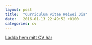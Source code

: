 ```yaml
---
layout: post
title:  "Curriculum vitae Weiwei Jia"
date:   2016-01-13 22:49:52 +0100
categories: cv 
---
```




[Ladda hem mitt CV här](https://www.dropbox.com/s/papmtp5azcm16t0/cv-Weiwei%20Jia%20.pdf?dl=1 "Weiwei Jia CV")

